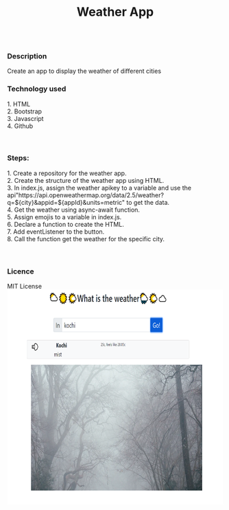 
<h1 align='center'>Weather App</h1>
<br><br>
<h3>Description</h3>

<p>Create an app to display the weather of different cities<P>

<h3>Technology used</h3>
1. HTML <br>
2. Bootstrap <br>
3. Javascript<br>
4. Github<br>
<br><br>

<h3>Steps: </h3>
1.  Create a repository for the weather app.<br>
2.  Create the structure of the weather app using HTML.<br>
3.  In index.js, assign the weather apikey to a variable and use the api"https://api.openweathermap.org/data/2.5/weather?q=${city}&appid=${appId}&units=metric" to get the data.<br>
4.  Get the weather using async-await function.<br>
5.  Assign emojis to a variable in index.js.<br>
6.  Declare a function to create the HTML.<br>
7.  Add eventListener to the button.<br>
8.  Call the function  get the weather for the specific city.<br>
 <br><br>
<h3>Licence</h3>
MIT License

<img src='./Images/weatherapp.PNG' height='500' />

